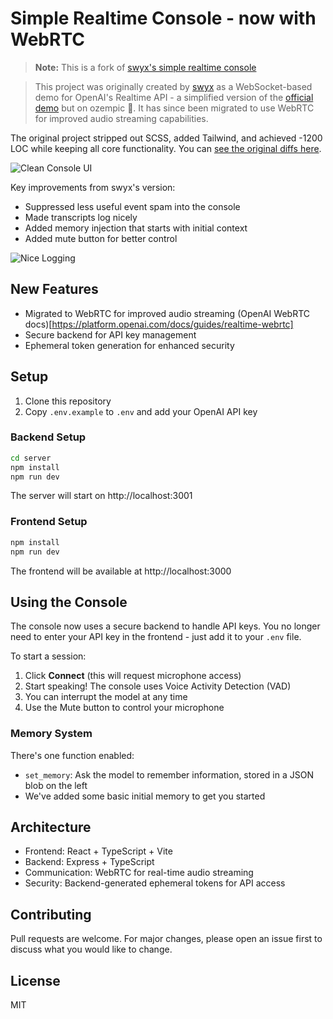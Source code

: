 # Simple Realtime Console - now with WebRTC

> **Note:** This is a fork of [swyx's simple realtime console](https://github.com/swyxio/simple-realtime-console)

> This project was originally created by [swyx](https://github.com/swyxio) as a WebSocket-based demo for OpenAI's Realtime API - a simplified version of the [official demo](https://github.com/openai/openai-realtime-console) but on ozempic 💉. It has since been migrated to use WebRTC for improved audio streaming capabilities.

The original project stripped out SCSS, added Tailwind, and achieved -1200 LOC while keeping all core functionality. You can [see the original diffs here](https://github.com/openai/openai-realtime-console/compare/main...swyxio:simple-realtime-console:main?expand=1).

![Clean Console UI](https://github.com/user-attachments/assets/695e0dae-0a14-4128-98b3-faf1b121e23c)

Key improvements from swyx's version:
- Suppressed less useful event spam into the console
- Made transcripts log nicely
- Added memory injection that starts with initial context
- Added mute button for better control

![Nice Logging](https://github.com/user-attachments/assets/5d259f29-dee7-4e10-98b8-850248450e21)

## New Features

- Migrated to WebRTC for improved audio streaming (OpenAI WebRTC docs)[https://platform.openai.com/docs/guides/realtime-webrtc]
- Secure backend for API key management
- Ephemeral token generation for enhanced security

## Setup

1. Clone this repository
2. Copy `.env.example` to `.env` and add your OpenAI API key

### Backend Setup

```bash
cd server
npm install
npm run dev
```

The server will start on http://localhost:3001

### Frontend Setup

```bash
npm install
npm run dev
```

The frontend will be available at http://localhost:3000

## Using the Console

The console now uses a secure backend to handle API keys. You no longer need to enter your API key in the frontend - just add it to your `.env` file.

To start a session:
1. Click **Connect** (this will request microphone access)
2. Start speaking! The console uses Voice Activity Detection (VAD)
3. You can interrupt the model at any time
4. Use the Mute button to control your microphone

### Memory System

There's one function enabled:
- `set_memory`: Ask the model to remember information, stored in a JSON blob on the left
- We've added some basic initial memory to get you started

## Architecture

- Frontend: React + TypeScript + Vite
- Backend: Express + TypeScript
- Communication: WebRTC for real-time audio streaming
- Security: Backend-generated ephemeral tokens for API access

## Contributing

Pull requests are welcome. For major changes, please open an issue first to discuss what you would like to change.

## License

MIT
